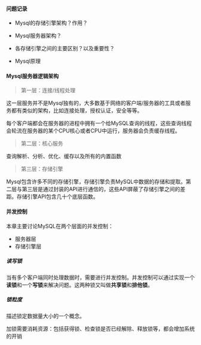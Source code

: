 #### 问题记录

* Mysql的存储引擎架构？作用？

* Mysql服务器架构？
* 各存储引擎之间的主要区别？以及重要性？
* Mysql原理



#### Mysql服务器逻辑架构

>  第一层：连接/线程处理

这一层服务并不是Mysql独有的，大多数基于网络的客户端/服务器的工具或者服务都有类似的架构，比如连接处理，授权认证，安全等等。

每个客户端都会在服务器的进程中拥有一个给MySQL查询的线程，这些查询线程会轮流在服务器的某个CPU核心或者CPU中运行，服务器会负责缓存线程。

>  第二层：核心服务

查询解析、分析、优化、缓存以及所有的内置函数

>  第三层：存储引擎

Mysql包含许多不同的存储引擎，存储引擎负责MySQL中数据的存储和提取。第二层与第三层是通过封装的API进行通信的，这些API屏蔽了存储引擎之间的差距。存储引擎API包含几十个底层函数。

#### 并发控制

本章主要讨论MySQL在两个层面的并发控制：

* 服务器层
* 存储引擎层

##### 读写锁

当有多个客户端同时处理数据时，需要进行并发控制。并发控制可以通过实现一个**读锁**和一个**写锁**来解决问题。这两种锁又叫做**共享锁**和**排他锁**。

##### 锁粒度

描述锁定数据量大小的一个概念。

加锁需要消耗资源：包括获得锁、检查锁是否已经解除、释放锁等，都会增加系统的开销
